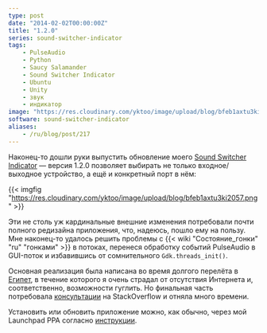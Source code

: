 ```yaml
---
type: post
date: "2014-02-02T00:00:00Z"
title: "1.2.0"
series: sound-switcher-indicator
tags:
    - PulseAudio
    - Python
    - Saucy Salamander
    - Sound Switcher Indicator
    - Ubuntu
    - Unity
    - звук
    - индикатор
image: "https://res.cloudinary.com/yktoo/image/upload/blog/bfeb1axtu3ki2057.png"
software: sound-switcher-indicator
aliases:
    - /ru/blog/post/217
---
```


Наконец-то дошли руки выпустить обновление моего [Sound Switcher Indicator](/software/sound-switcher-indicator) — версия 1.2.0 позволяет выбирать не только входное/выходное устройство, а ещё и конкретный порт в нём:

{{< imgfig "https://res.cloudinary.com/yktoo/image/upload/blog/bfeb1axtu3ki2057.png" >}}

<!--more-->

Эти не столь уж кардинальные внешние изменения потребовали почти полного редизайна приложения, что, надеюсь, пошло ему на пользу. Мне наконец-то удалось решить проблемы с {{< wiki "Состояние_гонки" "ru" "гонками" >}} в потоках, перенеся обработку событий PulseAudio в GUI-поток и избавившись от сомнительного `Gdk.threads_init()`.

Основная реализация была написана во время долгого перелёта в [Египет](0209), в течение которого я очень страдал от отсутствия Интернета и, соответственно, возможности гуглить. Но финальная часть потребовала [консультации](http://stackoverflow.com/questions/20844540/handle-a-signal-in-another-thread-in-python) на StackOverflow и отняла много времени.

Установить или обновить приложение можно, как обычно, через мой Launchpad PPA согласно [инструкции](/software/sound-switcher-indicator).
